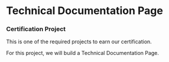 # Technical Documentation Page

### Certification Project

This is one of the required projects to earn our certification.

For this project, we will build a Technical Documentation Page.
 